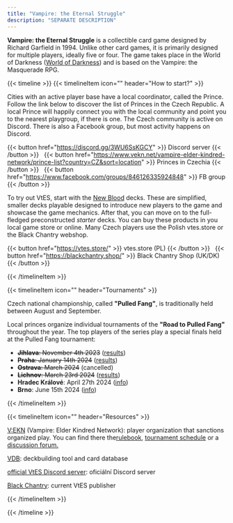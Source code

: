 ```yaml
---
title: "Vampire: the Eternal Struggle"
description: "SEPARATE DESCRIPTION"
---
```


**Vampire: the Eternal Struggle** is a collectible card game designed by Richard Garfield in 1994. Unlike other card games,
it is primarily designed for multiple players, ideally five or four. The game takes place in the World of Darkness
 ([World of Darkness](www.worldofdarkness.com)) and is based on the Vampire: the Masquerade RPG.

{{< timeline >}}
{{< timelineItem icon="" header="How to start?" >}}

<p>
Cities with an active player base have a local coordinator, called the Prince. Follow the link below to discover
 the list of Princes in the Czech Republic. A local Prince will happily connect you with the local community and point
 you to the nearest playgroup, if there is one. The Czech community is active on Discord. There is also a Facebook
 group, but most activity happens on Discord.
</p>

 {{< button href="https://discord.gg/3WU6SsKGCY" >}}
 Discord&nbsp;server
 {{< /button >}}
 &nbsp;
 {{< button href="https://www.vekn.net/vampire-elder-kindred-network/prince-list?country=CZ&sort=location" >}}
 Princes&nbsp;in&nbsp;Czechia
 {{< /button >}}
 &nbsp;
 {{< button href="https://www.facebook.com/groups/846126335924848" >}}
   FB&nbsp;group
 {{< /button >}}

<p>To try out VtES, start with the <a href="https://www.blackchantry.com/products/vampire-the-eternal-struggle-fifth-edition/new-blood-introductory-decks-for-vampire-the-eternal-struggle/">New Blood</a>
decks. These are simplified, smaller decks playable designed to introduce new players to the game and showcase the game
mechanics. After that, you can move on to the full-fledged preconstructed <em>starter</em> decks. You can buy these products
in you local game store or online. Many Czech players use the Polish vtes.store or the Black Chantry webshop.
 </p>

 {{< button href="https://vtes.store/" >}}
  vtes.store&nbsp;(PL)
 {{< /button >}}
 &nbsp;
 {{< button href="https://blackchantry.shop/" >}}
  Black&nbsp;Chantry&nbsp;Shop&nbsp;(UK/DK)
 {{< /button >}}

<p></p>

{{< /timelineItem >}}

{{< timelineItem icon="" header="Tournaments" >}}

<p>Czech national championship, called <strong>"Pulled Fang"</strong>, is traditionally held between August and September.</p>

<p>Local princes organize individual tournaments of the <strong>"Road to Pulled Fang"</strong> throughout the year.
The top players of the series play a special finals held at the Pulled Fang tournament:</p>

<ul>
<li><s><strong>Jihlava</strong>: November 4th 2023</s> (<a href="https://www.vekn.net/event-calendar/event/11028">results</a>)</li>
<li><s><strong>Praha</strong>: January 14th 2024</s> (<a href="https://www.vekn.net/event-calendar/event/11181">results</a>)</li>
<li><s><strong>Ostrava</strong>: March 2024</s> (cancelled)</li>
<li><s><strong>Lichnov</strong>: March 23rd 2024</s> (<a href="https://www.vekn.net/event-calendar/event/11332">results</a>)</li>
<li><strong>Hradec Králové</strong>: April 27th 2024 (<a href="https://www.vekn.net/event-calendar/event/11387">info</a>)</li>
<li><strong>Brno</strong>: June 15th 2024 (<a href="https://www.vekn.net/event-calendar/event/11419">info</a>)</li>
</ul>

{{< /timelineItem >}}

{{< timelineItem icon="" header="Resources" >}}

<p><a href="https://www.vekn.net">V:EKN</a> (Vampire: Elder Kindred Network): player organization that sanctions organized play. You can find there the<a href="https://www.vekn.net/rulebook">rulebook</a>,
 <a href="https://www.vekn.net/event-calendar">tournament schedule</a> or a
 <a href="https://www.vekn.net/forum">discussion forum.</a>
 </p>
<p><a href="https://vdb.im/">VDB</a>: deckbuilding tool and card database</p>
<p><a href="https://discord.gg/vampire-the-eternal-struggle-official-887471681277399091">official VtES Discord server</a>: oficiální Discord server</p>
<p><a href="https://www.blackchantry.com/">Black Chantry</a>: current VtES publisher</p>

{{< /timelineItem >}}

{{< /timeline >}}

